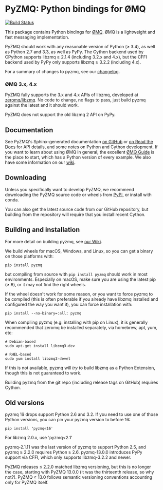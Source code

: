 # PyZMQ: Python bindings for ØMQ

[![Build Status](https://github.com/zeromq/pyzmq/actions/workflows/test.yml/badge.svg)](https://github.com/zeromq/pyzmq/actions/workflows/test.yml)

This package contains Python bindings for [ØMQ](http://www.zeromq.org).
ØMQ is a lightweight and fast messaging implementation.

PyZMQ should work with any reasonable version of Python (≥ 3.4),
as well as Python 2.7 and 3.3, as well as PyPy.
The Cython backend used by CPython supports libzmq ≥ 2.1.4 (including 3.2.x and 4.x),
but the CFFI backend used by PyPy only supports libzmq ≥ 3.2.2 (including 4.x).

For a summary of changes to pyzmq, see our
[changelog](https://pyzmq.readthedocs.org/en/latest/changelog.html).

### ØMQ 3.x, 4.x

PyZMQ fully supports the 3.x and 4.x APIs of libzmq,
developed at [zeromq/libzmq](https://github.com/zeromq/libzmq).
No code to change, no flags to pass,
just build pyzmq against the latest and it should work.

PyZMQ does not support the old libzmq 2 API on PyPy.

## Documentation

See PyZMQ's Sphinx-generated
documentation [on GitHub](https://zeromq.github.io/pyzmq) or [on Read the Docs](https://pyzmq.readthedocs.io/) for API
details, and some notes on Python and Cython development. If you want to
learn about using ØMQ in general, the excellent [ØMQ
Guide](http://zguide.zeromq.org/py:all) is the place to start, which has a
Python version of every example. We also have some information on our
[wiki](https://github.com/zeromq/pyzmq/wiki).

## Downloading

Unless you specifically want to develop PyZMQ, we recommend downloading
the PyZMQ source code or wheels from
[PyPI](https://pypi.io/project/pyzmq),
or install with conda.

You can also get the latest source code from our GitHub repository, but
building from the repository will require that you install recent Cython.

## Building and installation

For more detail on building pyzmq, see [our Wiki](https://github.com/zeromq/pyzmq/wiki/Building-and-Installing-PyZMQ).

We build wheels for macOS, Windows, and Linux, so you can get a binary on those platforms with:

    pip install pyzmq

but compiling from source with `pip install pyzmq` should work in most environments.
Especially on macOS, make sure you are using the latest pip (≥ 8), or it may not find the right wheels.

If the wheel doesn't work for some reason, or you want to force pyzmq to be compiled
(this is often preferable if you already have libzmq installed and configured the way you want it),
you can force installation with:

    pip install --no-binary=:all: pyzmq

When compiling pyzmq (e.g. installing with pip on Linux),
it is generally recommended that zeromq be installed separately,
via homebrew, apt, yum, etc:

    # Debian-based
    sudo apt-get install libzmq3-dev

    # RHEL-based
    sudo yum install libzmq3-devel

If this is not available, pyzmq will _try_ to build libzmq as a Python Extension,
though this is not guaranteed to work.

Building pyzmq from the git repo (including release tags on GitHub) requires Cython.

## Old versions

pyzmq 16 drops support Python 2.6 and 3.2.
If you need to use one of those Python versions, you can pin your pyzmq version to before 16:

    pip install 'pyzmq<16'

For libzmq 2.0.x, use 'pyzmq<2.1'

pyzmq-2.1.11 was the last version of pyzmq to support Python 2.5,
and pyzmq ≥ 2.2.0 requires Python ≥ 2.6.
pyzmq-13.0.0 introduces PyPy support via CFFI, which only supports libzmq-3.2.2 and newer.

PyZMQ releases ≤ 2.2.0 matched libzmq versioning, but this is no longer the case,
starting with PyZMQ 13.0.0 (it was the thirteenth release, so why not?).
PyZMQ ≥ 13.0 follows semantic versioning conventions accounting only for PyZMQ itself.
